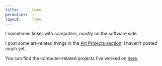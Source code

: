 ```yaml
---
title:      Home
permalink:  /
layout:     home
---
```


I sometimes tinker with computers, mostly on the software side.

I post some art-related things in the [Art Projects section](/art-projects/).
I haven't posted much yet.

You can find the computer-related projects I've worked on [here](/computer-projects/).
